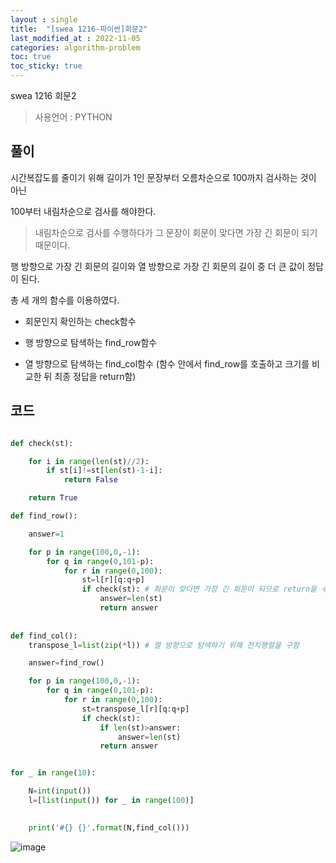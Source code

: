 ```yaml
---
layout : single
title:  "[swea 1216-파이썬]회문2"
last_modified_at : 2022-11-05
categories: algorithm-problem
toc: true
toc_sticky: true
---
```


swea 1216 회문2


> 사용언어 : PYTHON

## 풀이

시간복잡도를 줄이기 위해 길이가 1인 문장부터 오름차순으로 100까지 검사하는 것이 아닌   

100부터 내림차순으로 검사를 해야한다.  

> 내림차순으로 검사를 수행하다가 그 문장이 회문이 맞다면 가장 긴 회문이 되기 때문이다.  

행 방향으로 가장 긴 회문의 길이와 열 방향으로 가장 긴 회문의 길이 중 더 큰 값이 정답이 된다.  

총 세 개의 함수를 이용하였다.  

- 회문인지 확인하는 check함수

- 행 방향으로 탐색하는 find_row함수

- 열 방향으로 탐색하는 find_col함수 (함수 안에서 find_row를 호출하고 크기를 비교한 뒤 최종 정답을 return함)




## 코드

```python

def check(st):

    for i in range(len(st)//2):
        if st[i]!=st[len(st)-1-i]:
            return False

    return True

def find_row():

    answer=1

    for p in range(100,0,-1):
        for q in range(0,101-p):
            for r in range(0,100):
                st=l[r][q:q+p]
                if check(st): # 회문이 맞다면 가장 긴 회문이 되므로 return을 수행
                    answer=len(st)
                    return answer
            
                    
def find_col():
    transpose_l=list(zip(*l)) # 열 방향으로 탐색하기 위해 전치행렬을 구함

    answer=find_row()

    for p in range(100,0,-1):
        for q in range(0,101-p):
            for r in range(0,100):
                st=transpose_l[r][q:q+p]
                if check(st):
                    if len(st)>answer:
                        answer=len(st)
                    return answer


for _ in range(10):

    N=int(input())
    l=[list(input()) for _ in range(100)]
    

    print('#{} {}'.format(N,find_col()))

```


![image](https://user-images.githubusercontent.com/80660585/200101652-5a0f12d7-24c8-43fc-95aa-e039c9d9edbd.png)


